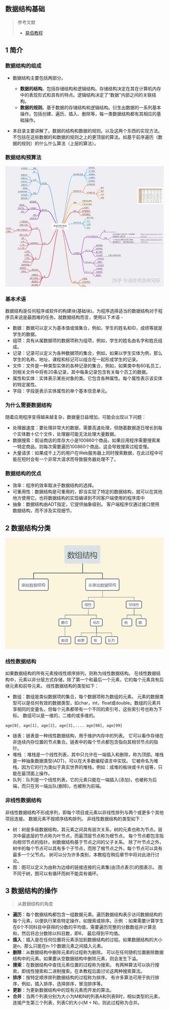 ## 数据结构基础

> 参考文献
> * [易佰教程](https://www.yiibai.com/data_structure)

## 1 简介
### 数据结构的组成

* 数据结构主要包括两部分。
  * **数据的结构**。包括存储结构和逻辑结构。存储结构决定在其在计算机内存中的表现形式和具有的特点。逻辑结构决定了“数据”内部之间的关联结构。
  * **数据的规则**。基于数据的存储结构和逻辑结构。衍生出数据的一系列基本操作。包括创建、遍历、插入、删除等，每一类数据结构都有其相应的基础操作。

* 本目录主要讲解了。数据的结构和数据的规则。以及这两个东西的实现方法。不包括在这些数据的和数据的规则之上的更顶层的算法。如基于前序遍历（数据的规则）的什么什么算法（上层的算法）。


### 数据结构预算法

![](image/数据结构与算法.jpeg)

###  基本术语

数据结构是任何程序或软件的构建块(基础块)。为程序选择适当的数据结构对于程序员来说是最困难的任务。就数据结构而言，使用以下术语 - 
* 数据：数据可以定义为基本值或值集合，例如，学生的姓名和ID，成绩等就是学生的数据。
* 组项：具有从属数据项的数据项称为组项，例如，学生的姓名由名字和姓氏组成。
* 记录：记录可以定义为各种数据项的集合，例如，如果以学生实体为例，那么学生的名称，地址，课程和标记可以组合在一起形成学生的记录。
* 文件：文件是一种类型实体的各种记录的集合，例如，如果类中有60名员工，则相关文件中将有20条记录，其中每条记录包含有关每个员工的数据。
* 属性和实体：实体表示某些对象的类。它包含各种属性。每个属性表示该实体的特定属性。
* 字段：字段是表示实体属性的单个基本信息单元。

### 为什么需要数据结构

随着应用程序变得越来越复杂，数据量日益增加，可能会出现以下问题：

* 处理器速度：要处理非常大的数据，需要高速处理，但随着数据逐日增长到每个实体数十亿个文件，处理器可能无法处理大量数据。
* 数据搜索：假设商店的库存大小是100860个商品，如果应用程序需要搜索某一特定商品，则每次需要遍历100860个商品，这会导致搜索过程变慢。
* 大量请求：如果成千上万的用户在Web服务器上同时搜索数据，在此过程中可能在短时会有一个非常大请求而导致服务器处理不了。

### 数据结构的优点

* 效率：程序的效率取决于数据结构的选择。 
* 可重用性：数据结构是可重用的，即当实现了特定的数据结构，就可以在其他地方使用它。也将数据结构的实现编译到不同客户端使用的程序库中
* 抽象：数据结构由ADT指定，它提供抽象级别。 客户端程序仅通过接口使用数据结构，而不涉及实现细节。


## 2 数据结构分类


![](image/2021-03-12-17-07-01.png)

### 线性数据结构

如果数据结构的所有元素按线性顺序排列，则称为线性数据结构。 在线性数据结构中，元素以非分层方式存储，除了第一个和最后一个元素，它的每个元素具有后继元素和前导元素。
线性数据结构的类型如下：

* 数组：数组是类似数据项的集合，每个数据项称为数组的元素。 元素的数据类型可以是任何有效的数据类型，如char，int，float或double。数组的元素共享相同的变量名，但每个元素都带有一个不同的索引号，这些索引号也称为下标。 数组可以是一维的，二维的或多维的。
```
age[0], age[1], age[2], age[3],.... age[98], age[99]
```

* 链表：链表是一种线性数据结构，用于维护内存中的列表。 它可以看作存储在非连续内存位置的节点集合。链表中的每个节点都包含指向其相邻节点的指针。
* 堆栈 ：堆栈是一个线性列表，其中只允许在一端插入和删除，称为顶部。堆栈是一种抽象数据类型(ADT)，可以在大多数编程语言中实现。 它被命名为堆栈，因为它的行为类似于真实世界的堆栈，例如：成堆的板块或卡片组等，只能在最顶面上操作。
* 队列：队列是一个线性列表，它的元素只能在一端插入(添加)，也被称为后端，而只在另一端出队(删除)，也被称为前端。

### 非线性数据结构

非线性数据结构不形成序列，即每个项目或元素以非线性排列与两个或更多个其他项目连接。 数据元素不按顺序结构排列。
非线性数据结构的类型如下：

* 树：树是多级数据结构，其元素之间具有层次关系，树的元素也称为节点。层次中最底层的节点称为叶节点，而最顶层节点称为根节点。 每个节点都包含指向相邻节点的指针。树数据结构基于节点之间的父子关系。 除了叶节点之外，树中的每个节点可以具有多个子节点，而除了根节点之外，每个节点可以具有最多一个父节点。 树可以分为许多类别，本教程在稍后章节中将对此进行讨论。
* 图：图可以定义为由称为边缘的链接连接的元素集(由顶点表示)的图表示。 图不同于树，图可以有循环而树不能具有循环。


## 3 数据结构的操作

> 从数据结构的角度

* **遍历**：每个数据结构都包含一组数据元素。遍历数据结构表示访问数据结构的每个元素，以便执行某些特定操作，如搜索或排序。示例 ：如果需要计算学生在6个不同科目中获得的分数的平均值，需要遍历完整的分数数组并计算总和，然后将总分数除以科目数，即6， 最后得到平均值。
* **插入**：插入是在任何位置将元素添加到数据结构的过程。如果数据结构的大小是n，那么只能在n-1个数据元素之间插入元素。
* **删除**：从数据结构中删除元素的过程称为删除。 可以在任何随机位置删除数据结构中的元素。如果要从空数据结构中删除元素，则会发生下溢。
* **搜索**：在数据结构中查找元素位置的过程称为搜索。 有两种算法可以执行搜索，即线性搜索和二进制搜索。在本教程后面讨论这两种搜索算法。
* **排序**：按特定顺序排列数据结构的过程称为排序。 有许多算法可用于执行排序，例如，插入排序，选择排序，冒泡排序等。
* **更新**：为更新数据结构中的现有元素而开发的算法。
* **合并**：当两个列表分别为大小为M和N的列表A和列表B时，相似类型的元素，连接产生第三个列表，列表C的大小(M + N)，则此过程称为合并。




